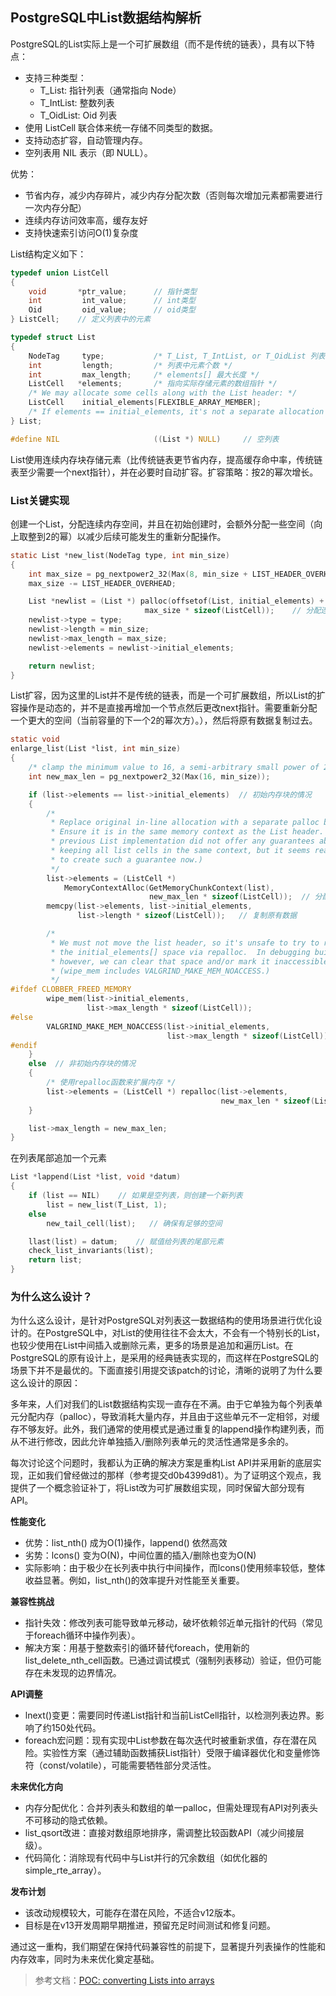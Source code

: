 ## PostgreSQL中List数据结构解析
PostgreSQL的List实际上是一个可扩展数组（而不是传统的链表），具有以下特点：
- 支持三种类型：
  - T_List: 指针列表（通常指向 Node）
  - T_IntList: 整数列表
  - T_OidList: Oid 列表
- 使用 ListCell 联合体来统一存储不同类型的数据。
- 支持动态扩容，自动管理内存。
- 空列表用 NIL 表示（即 NULL）。

优势：
- 节省内存，减少内存碎片，减少内存分配次数（否则每次增加元素都需要进行一次内存分配）
- 连续内存访问效率高，缓存友好
- 支持快速索引访问O(1)复杂度

List结构定义如下：
```c
typedef union ListCell
{
	void	   *ptr_value;      // 指针类型
	int			int_value;      // int类型
	Oid			oid_value;      // oid类型
} ListCell;    // 定义列表中的元素

typedef struct List
{
	NodeTag		type;			/* T_List, T_IntList, or T_OidList 列表类型 */
	int			length;			/* 列表中元素个数 */
	int			max_length;		/* elements[] 最大长度 */
	ListCell   *elements;		/* 指向实际存储元素的数组指针 */
	/* We may allocate some cells along with the List header: */
	ListCell	initial_elements[FLEXIBLE_ARRAY_MEMBER];
	/* If elements == initial_elements, it's not a separate allocation */
} List;

#define NIL						((List *) NULL)     // 空列表
```

List使用连续内存块存储元素（比传统链表更节省内存，提高缓存命中率，传统链表至少需要一个next指针），并在必要时自动扩容。扩容策略：按2的幂次增长。

### List关键实现
创建一个List，分配连续内存空间，并且在初始创建时，会额外分配一些空间（向上取整到2的幂）以减少后续可能发生的重新分配操作。
```c
static List *new_list(NodeTag type, int min_size)
{
	int max_size = pg_nextpower2_32(Max(8, min_size + LIST_HEADER_OVERHEAD));
	max_size -= LIST_HEADER_OVERHEAD;

	List *newlist = (List *) palloc(offsetof(List, initial_elements) +
							  max_size * sizeof(ListCell));    // 分配连续内存块
	newlist->type = type;
	newlist->length = min_size;
	newlist->max_length = max_size;
	newlist->elements = newlist->initial_elements;

	return newlist;
}
```

List扩容，因为这里的List并不是传统的链表，而是一个可扩展数组，所以List的扩容操作是动态的，并不是直接再增加一个节点然后更改next指针。需要重新分配一个更大的空间（当前容量的下一个2的幂次方）。），然后将原有数据复制过去。
```c
static void
enlarge_list(List *list, int min_size)
{
	/* clamp the minimum value to 16, a semi-arbitrary small power of 2 */
	int new_max_len = pg_nextpower2_32(Max(16, min_size));

	if (list->elements == list->initial_elements)  // 初始内存块的情况
	{
		/*
		 * Replace original in-line allocation with a separate palloc block.
		 * Ensure it is in the same memory context as the List header.  (The
		 * previous List implementation did not offer any guarantees about
		 * keeping all list cells in the same context, but it seems reasonable
		 * to create such a guarantee now.)
		 */
		list->elements = (ListCell *)
			MemoryContextAlloc(GetMemoryChunkContext(list),
							   new_max_len * sizeof(ListCell));  // 分配新的内存块
		memcpy(list->elements, list->initial_elements,
			   list->length * sizeof(ListCell));   // 复制原有数据

		/*
		 * We must not move the list header, so it's unsafe to try to reclaim
		 * the initial_elements[] space via repalloc.  In debugging builds,
		 * however, we can clear that space and/or mark it inaccessible.
		 * (wipe_mem includes VALGRIND_MAKE_MEM_NOACCESS.)
		 */
#ifdef CLOBBER_FREED_MEMORY
		wipe_mem(list->initial_elements,
				 list->max_length * sizeof(ListCell));
#else
		VALGRIND_MAKE_MEM_NOACCESS(list->initial_elements,
								   list->max_length * sizeof(ListCell));
#endif
	}
	else  // 非初始内存块的情况
	{
		/* 使用repalloc函数来扩展内存 */
		list->elements = (ListCell *) repalloc(list->elements,
											   new_max_len * sizeof(ListCell));
	}

	list->max_length = new_max_len;
}
```

在列表尾部追加一个元素
```c
List *lappend(List *list, void *datum)
{
	if (list == NIL)    // 如果是空列表，则创建一个新列表
		list = new_list(T_List, 1);
	else
		new_tail_cell(list);   // 确保有足够的空间

	llast(list) = datum;    // 赋值给列表的尾部元素
	check_list_invariants(list);
	return list;
}
```

### 为什么这么设计？
为什么这么设计，是针对PostgreSQL对列表这一数据结构的使用场景进行优化设计的。在PostgreSQL中，对List的使用往往不会太大，不会有一个特别长的List，也较少使用在List中间插入或删除元素，更多的场景是追加和遍历List。在PostgreSQL的原有设计上，是采用的经典链表实现的，而这样在PostgreSQL的场景下并不是最优的。下面直接引用提交该patch的讨论，清晰的说明了为什么要这么设计的原因：

多年来，人们对我们的List数据结构实现一直存在不满。由于它单独为每个列表单元分配内存（palloc），导致消耗大量内存，并且由于这些单元不一定相邻，对缓存不够友好。此外，我们通常的使用模式是通过重复的lappend操作构建列表，而从不进行修改，因此允许单独插入/删除列表单元的灵活性通常是多余的。

每次讨论这个问题时，我都认为正确的解决方案是重构List API并采用新的底层实现，正如我们曾经做过的那样（参考提交d0b4399d81）。为了证明这个观点，我提供了一个概念验证补丁，将List改为可扩展数组实现，同时保留大部分现有API。

**性能变化**
- 优势：list_nth() 成为O(1)操作，lappend() 依然高效
- 劣势：lcons() 变为O(N)，中间位置的插入/删除也变为O(N)
- 实际影响：由于极少在长列表中执行中间操作，而lcons()使用频率较低，整体收益显著。例如，list_nth()的效率提升对性能至关重要。

**兼容性挑战**
- 指针失效：修改列表可能导致单元移动，破坏依赖邻近单元指针的代码（常见于foreach循环中操作列表）。
- 解决方案：用基于整数索引的循环替代foreach，使用新的list_delete_nth_cell函数。已通过调试模式（强制列表移动）验证，但仍可能存在未发现的边界情况。

**API调整**
- lnext()变更：需要同时传递List指针和当前ListCell指针，以检测列表边界。影响了约150处代码。
- foreach宏问题：现有实现中List参数在每次迭代时被重新求值，存在潜在风险。实验性方案（通过辅助函数捕获List指针）受限于编译器优化和变量修饰符（const/volatile），可能需要牺牲部分灵活性。

**未来优化方向**
- 内存分配优化：合并列表头和数组的单一palloc，但需处理现有API对列表头不可移动的隐式依赖。
- list_qsort改进：直接对数组原地排序，需调整比较函数API（减少间接层级）。
- 代码简化：消除现有代码中与List并行的冗余数组（如优化器的simple_rte_array）。

**发布计划**
- 该改动规模较大，可能存在潜在风险，不适合v12版本。
- 目标是在v13开发周期早期推进，预留充足时间测试和修复问题。

通过这一重构，我们期望在保持代码兼容性的前提下，显著提升列表操作的性能和内存效率，同时为未来优化奠定基础。


>参考文档：[POC: converting Lists into arrays](https://www.postgresql.org/message-id/11587.1550975080@sss.pgh.pa.us)